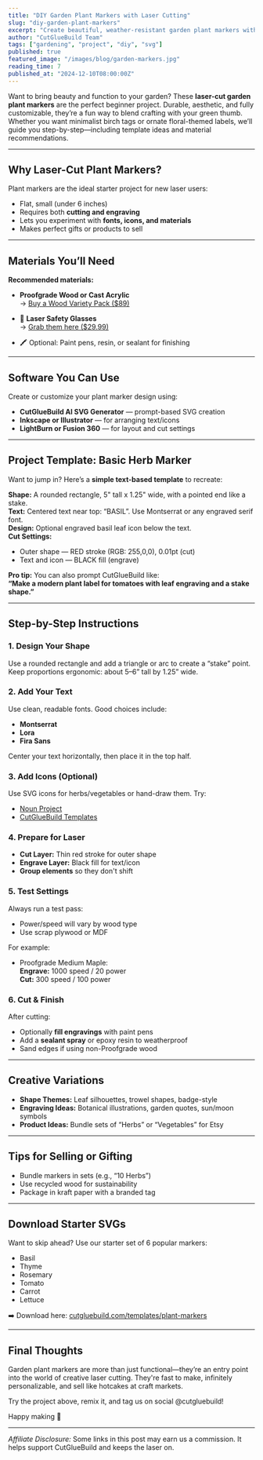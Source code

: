 ```yaml
---
title: "DIY Garden Plant Markers with Laser Cutting"
slug: "diy-garden-plant-markers"
excerpt: "Create beautiful, weather-resistant garden plant markers with your laser cutter. Includes design tips, SVG instructions, and beginner-friendly materials."
author: "CutGlueBuild Team"
tags: ["gardening", "project", "diy", "svg"]
published: true
featured_image: "/images/blog/garden-markers.jpg"
reading_time: 7
published_at: "2024-12-10T08:00:00Z"
---
```


Want to bring beauty and function to your garden? These **laser-cut garden plant markers** are the perfect beginner project. Durable, aesthetic, and fully customizable, they’re a fun way to blend crafting with your green thumb. Whether you want minimalist birch tags or ornate floral-themed labels, we’ll guide you step-by-step—including template ideas and material recommendations.

---

## Why Laser-Cut Plant Markers?

Plant markers are the ideal starter project for new laser users:

- Flat, small (under 6 inches)
- Requires both **cutting and engraving**
- Lets you experiment with **fonts, icons, and materials**
- Makes perfect gifts or products to sell

---

## Materials You’ll Need

**Recommended materials:**

- **Proofgrade Wood or Cast Acrylic**  
  → [Buy a Wood Variety Pack ($89)](https://shop.glowforge.com/collections/proofgrade-materials/products/wood-variety-pack?ref=cutgluebuild-20)

- 🧤 **Laser Safety Glasses**  
  → [Grab them here ($29.99)](https://amazon.com/dp/B07QKXM8YZ?tag=cutgluebuild-20)

- 🖍️ Optional: Paint pens, resin, or sealant for finishing

---

## Software You Can Use

Create or customize your plant marker design using:

- **CutGlueBuild AI SVG Generator** — prompt-based SVG creation
- **Inkscape or Illustrator** — for arranging text/icons
- **LightBurn or Fusion 360** — for layout and cut settings

---

## Project Template: Basic Herb Marker

Want to jump in? Here’s a **simple text-based template** to recreate:

**Shape:** A rounded rectangle, 5" tall x 1.25" wide, with a pointed end like a stake.  
**Text:** Centered text near top: “BASIL”. Use Montserrat or any engraved serif font.  
**Design:** Optional engraved basil leaf icon below the text.  
**Cut Settings:**  
- Outer shape — RED stroke (RGB: 255,0,0), 0.01pt (cut)  
- Text and icon — BLACK fill (engrave)

**Pro tip:** You can also prompt CutGlueBuild like:  
**“Make a modern plant label for tomatoes with leaf engraving and a stake shape.”**

---

## Step-by-Step Instructions

### 1. Design Your Shape

Use a rounded rectangle and add a triangle or arc to create a “stake” point. Keep proportions ergonomic: about 5–6” tall by 1.25” wide.

### 2. Add Your Text

Use clean, readable fonts. Good choices include:
- **Montserrat**
- **Lora**
- **Fira Sans**

Center your text horizontally, then place it in the top half.

### 3. Add Icons (Optional)

Use SVG icons for herbs/vegetables or hand-draw them. Try:
- [Noun Project](https://thenounproject.com)
- [CutGlueBuild Templates](https://cutgluebuild.com/templates)

### 4. Prepare for Laser

- **Cut Layer:** Thin red stroke for outer shape
- **Engrave Layer:** Black fill for text/icon
- **Group elements** so they don't shift

### 5. Test Settings

Always run a test pass:
- Power/speed will vary by wood type
- Use scrap plywood or MDF

For example:
- Proofgrade Medium Maple:  
  **Engrave:** 1000 speed / 20 power  
  **Cut:** 300 speed / 100 power

### 6. Cut & Finish

After cutting:
- Optionally **fill engravings** with paint pens
- Add a **sealant spray** or epoxy resin to weatherproof
- Sand edges if using non-Proofgrade wood

---

## Creative Variations

- **Shape Themes:** Leaf silhouettes, trowel shapes, badge-style
- **Engraving Ideas:** Botanical illustrations, garden quotes, sun/moon symbols
- **Product Ideas:** Bundle sets of “Herbs” or “Vegetables” for Etsy

---

## Tips for Selling or Gifting

- Bundle markers in sets (e.g., “10 Herbs”)
- Use recycled wood for sustainability
- Package in kraft paper with a branded tag

---

## Download Starter SVGs

Want to skip ahead? Use our starter set of 6 popular markers:
- Basil
- Thyme
- Rosemary
- Tomato
- Carrot
- Lettuce

➡️ Download here: [cutgluebuild.com/templates/plant-markers](https://cutgluebuild.com/templates/plant-markers)

---

## Final Thoughts

Garden plant markers are more than just functional—they’re an entry point into the world of creative laser cutting. They're fast to make, infinitely personalizable, and sell like hotcakes at craft markets.

Try the project above, remix it, and tag us on social @cutgluebuild!

Happy making 🌱

---

*Affiliate Disclosure:* Some links in this post may earn us a commission. It helps support CutGlueBuild and keeps the laser on.
